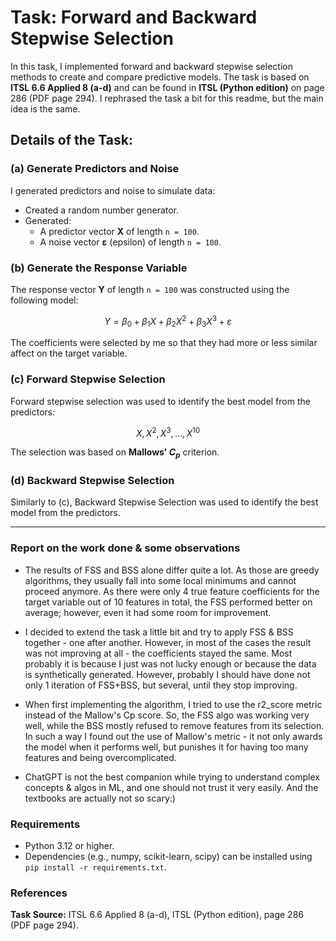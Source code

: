# Task: Forward and Backward Stepwise Selection

In this task, I implemented forward and backward stepwise selection methods to create and compare predictive models.
The task is based on **ITSL 6.6 Applied 8 (a-d)** and can be found in **ITSL (Python edition)** on page 286 (PDF page
294). I rephrased the task a bit for this readme, but the main idea is the same.

## Details of the Task:

### (a) Generate Predictors and Noise

I generated predictors and noise to simulate data:

- Created a random number generator.
- Generated:
    - A predictor vector **X** of length `n = 100`.
    - A noise vector **ε** (epsilon) of length `n = 100`.

### (b) Generate the Response Variable

The response vector **Y** of length `n = 100` was constructed using the following model:

$$
Y = \beta_0 + \beta_1 X + \beta_2 X^2 + \beta_3 X^3 + \varepsilon
$$

The coefficients were selected by me so that they had more or less similar affect on the target variable.
### (c) Forward Stepwise Selection

Forward stepwise selection was used to identify the best model from the predictors:

$$
X, X^2, X^3, \dots, X^{10}
$$

The selection was based on **Mallows' $C_p$** criterion.

### (d) Backward Stepwise Selection

Similarly to (c), Backward Stepwise Selection was used to identify the best model from the predictors.

---

### Report on the work done & some observations

- The results of FSS and BSS alone differ quite a lot. As those are greedy algorithms, they usually fall into some
local minimums and cannot proceed anymore. As there were only 4 true feature coefficients for the target variable out
of 10 features in total, the FSS performed better on average; however, even it had some room for improvement.

- I decided to extend the task a little bit and try to apply FSS & BSS together - one after another.
However, in most of the cases the result was not improving at all - the coefficients stayed the same.
Most probably it is because I just was not lucky enough or because the data is synthetically
generated. However, probably I should have done not only 1 iteration of FSS+BSS, but several, until they
stop improving. 

- When first implementing the algorithm, I tried to use the r2_score metric instead of the Mallow's
Cp score. So, the FSS algo was working very well, while the BSS mostly refused to remove features from its selection.
In such a way I found out the use of Mallow's metric - it not only awards the model when it performs well, but punishes
it for having too many features and being overcomplicated.

- ChatGPT is not the best companion while trying to understand complex concepts & algos in ML, and one
should not trust it very easily. And the textbooks are actually not so scary:)

### Requirements

- Python 3.12 or higher.
- Dependencies (e.g., numpy, scikit-learn, scipy) can be installed using `pip install -r requirements.txt`.

### References

**Task Source:** ITSL 6.6 Applied 8 (a-d), ITSL (Python edition), page 286 (PDF page 294).  
